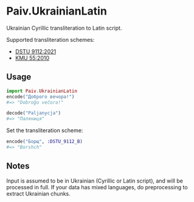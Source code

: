 Paiv.UkrainianLatin
==
Ukrainian Cyrillic transliteration to Latin script.

Supported transliteration schemes:
- [DSTU 9112:2021](https://uk.wikipedia.org/wiki/ДСТУ_9112:2021)
- [KMU 55:2010](https://zakon.rada.gov.ua/laws/show/55-2010-п)


Usage
--

```elixir
import Paiv.UkrainianLatin
encode("Доброго вечора!")
#=> "Dobroğo večora!"

decode("Paljanycja")
#=> "Паляниця"
```

Set the transliteration scheme:
```elixir
encode("Борщ", :DSTU_9112_B)
#=> "Borshch"
```


Notes
--
Input is assumed to be in Ukrainian (Cyrillic or Latin script), and will be processed in full.
If your data has mixed languages, do preprocessing to extract Ukrainian chunks.
